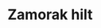 ---
layout: item
title: Zamorak hilt
item-id: 11816
datatable: true
id: 11816
name: "Zamorak hilt"
members: true
lowalch: 200000
highalch: 300000
examine: "Brimming with potential."
monsters:
  - id: 3129
    name: "K'ril Tsutsaroth"
    members: true
    combat_level: 650
    wiki_url: "https://oldschool.runescape.wiki/w/K'ril_Tsutsaroth"
    drops:
      - quantity: "1"
        rarity: 0.001968503937007874
    image: "https://oldschool.runescape.wiki/images/2/2f/K%27ril_Tsutsaroth.png?d22a3"
---